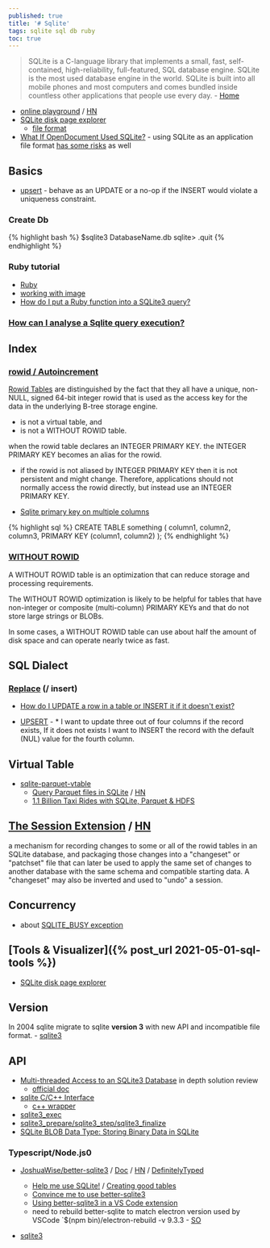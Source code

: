 ```yaml
---
published: true
title: '# Sqlite'
tags: sqlite sql db ruby
toc: true
---
```

> SQLite is a C-language library that implements a small, fast, self-contained, high-reliability, full-featured, SQL database engine. SQLite is the most used database engine in the world. SQLite is built into all mobile phones and most computers and comes bundled inside countless other applications that people use every day. - [Home](https://sqlite.org/index.html)

- [online playground](https://sqlime.org/#gist:e012594111ce51f91590c4737e41a046) / [HN](https://news.ycombinator.com/item?id=28669703)
- [SQLite disk page explorer ](https://news.ycombinator.com/item?id=42965198)
	- [file format ](https://blog.jabid.in/2024/11/24/sqlite.html)
- [What If OpenDocument Used SQLite?](https://news.ycombinator.com/item?id=45132498) -  using SQLite as an application file format [has some risks](https://news.ycombinator.com/item?id=45134010) as well

## Basics

- [upsert](https://www.sqlite.org/lang_UPSERT.html) - behave as an UPDATE or a no-op if the INSERT would violate a uniqueness constraint.

### Create Db
{% highlight bash %}
$sqlite3 DatabaseName.db
sqlite> .quit
{% endhighlight %}

### Ruby tutorial 
- [Ruby](https://www.devdungeon.com/content/ruby-sqlite-tutorial)
- [working with image](https://zetcode.com/db/sqliteruby/images/)
- [How do I put a Ruby function into a SQLite3 query?](https://stackoverflow.com/questions/13939574/how-do-i-put-a-ruby-function-into-a-sqlite3-query)

### [How can I analyse a Sqlite query execution?](https://stackoverflow.com/questions/1454188/how-can-i-analyse-a-sqlite-query-execution)

## Index
### [rowid / Autoincrement](https://www.sqlitetutorial.net/sqlite-autoincrement/)
[Rowid Tables](https://www.sqlite.org/rowidtable.html) are distinguished by the fact that they all have a unique, non-NULL, signed 64-bit integer rowid that is used as the access key for the data in the underlying B-tree storage engine. 
- is not a virtual table, and
- is not a WITHOUT ROWID table. 

when the rowid table declares an INTEGER PRIMARY KEY. the INTEGER PRIMARY KEY becomes an alias for the rowid. 
- if the rowid is not aliased by INTEGER PRIMARY KEY then it is not persistent and might change. Therefore, applications should not normally access the rowid directly, but instead use an INTEGER PRIMARY KEY. 

- [Sqlite primary key on multiple columns](https://stackoverflow.com/questions/734689/sqlite-primary-key-on-multiple-columns)

{% highlight sql %}
CREATE TABLE something (
  column1, 
  column2, 
  column3, 
  PRIMARY KEY (column1, column2)
);
{% endhighlight %}

### [WITHOUT ROWID](https://www.sqlite.org/withoutrowid.html)
A WITHOUT ROWID table is an optimization that can reduce storage and processing requirements. 

The WITHOUT ROWID optimization is likely to be helpful for tables that have non-integer or composite (multi-column) PRIMARY KEYs and that do not store large strings or BLOBs. 

In some cases, a WITHOUT ROWID table can use about half the amount of disk space and can operate nearly twice as fast.

## SQL Dialect

### [Replace](https://www.sqlite.org/lang_insert.html) (/ insert)
- [How do I UPDATE a row in a table or INSERT it if it doesn't exist?](https://stackoverflow.com/questions/690632/how-do-i-update-a-row-in-a-table-or-insert-it-if-it-doesnt-exist)

- [UPSERT](https://stackoverflow.com/questions/418898/sqlite-upsert-not-insert-or-replace?rq=1) - * I want to update three out of four columns if the record exists, If it does not exists I want to INSERT the record with the default (NUL) value for the fourth column.

## Virtual Table
- [sqlite-parquet-vtable](https://github.com/cldellow/sqlite-parquet-vtable)
	- [Query Parquet files in SQLite](https://cldellow.com/2018/06/22/sqlite-parquet-vtable.html) / [HN](https://news.ycombinator.com/item?id=17383364)
    - [1.1 Billion Taxi Rides with SQLite, Parquet & HDFS](https://tech.marksblogg.com/billion-nyc-taxi-rides-sqlite-parquet-hdfs.html)
    
    
## [The Session Extension](https://www.sqlite.org/sessionintro.html) / [HN](https://news.ycombinator.com/item?id=29543275)

a mechanism for recording changes to some or all of the rowid tables in an SQLite database, and packaging those changes into a "changeset" or "patchset" file that can later be used to apply the same set of changes to another database with the same schema and compatible starting data. A "changeset" may also be inverted and used to "undo" a session. 


## Concurrency
- about [SQLITE_BUSY exception](https://news.ycombinator.com/item?id=42095423)

## [Tools & Visualizer]({% post_url 2021-05-01-sql-tools %})

- [SQLite disk page explorer](https://news.ycombinator.com/item?id=42965198)

## Version

In 2004 sqlite migrate to sqlite **version 3** with new API and incompatible file format. - [sqlite3](https://sqlite.org/capi3.html)

## API
- [Multi-threaded Access to an SQLite3 Database](https://dev.yorhel.nl/doc/sqlaccess) in depth solution review
	- [official doc](https://sqlite.org/c3ref/open.html)
- [sqlite C/C++ Interface](https://sqlite.org/cintro.html)
	- [c++ wrapper](https://github.com/iwongu/sqlite3pp/issues)
- [sqlite3_exec](https://stackoverflow.com/questions/14437433/proper-use-of-callback-function-of-sqlite3-in-c)
- [sqlite3_prepare/sqlite3_step/sqlite3_finalize](https://stackoverflow.com/questions/14437433/proper-use-of-callback-function-of-sqlite3-in-c)
- [SQLite BLOB Data Type: Storing Binary Data in SQLite](https://sqldocs.org/sqlite/sqlite-blob/)

### Typescript/Node.js0
- [JoshuaWise/better-sqlite3](https://github.com/JoshuaWise/better-sqlite3) / [Doc](https://github.com/JoshuaWise/better-sqlite3/tree/master/docs) / [HN](https://news.ycombinator.com/item?id=16616374) / [DefinitelyTyped](https://github.com/DefinitelyTyped/DefinitelyTyped/blob/master/types/better-sqlite3/better-sqlite3-tests.ts)
	- [Help me use SQLite!](https://github.com/JoshuaWise/better-sqlite3/issues/125) / [Creating good tables](https://github.com/JoshuaWise/better-sqlite3/blob/master/docs/tips.md)
	- [Convince me to use better-sqlite3](https://github.com/JoshuaWise/better-sqlite3/issues/262)
	- [Using better-sqlite3 in a VS Code extension](https://github.com/JoshuaWise/better-sqlite3/issues/385) 
	- need to rebuild better-sqlite to match electron version used by VSCode `$(npm bin)/electron-rebuild -v 9.3.3 - [SO](https://stackoverflow.com/a/58090956/51386)

- [sqlite3](https://www.npmjs.com/package/sqlite3)
